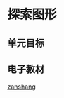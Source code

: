 # 探索图形

## 单元目标


## 电子教材

<Ebook grade="xxsx5b" :pages="44" :paged="44" ></Ebook>

[zanshang](../res/zanshang.md ':include')